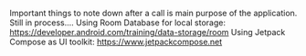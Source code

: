 Important things to note down after a call is main purpose of the application. Still in process....
Using Room Database for local storage: https://developer.android.com/training/data-storage/room
Using Jetpack Compose as UI toolkit: https://www.jetpackcompose.net
